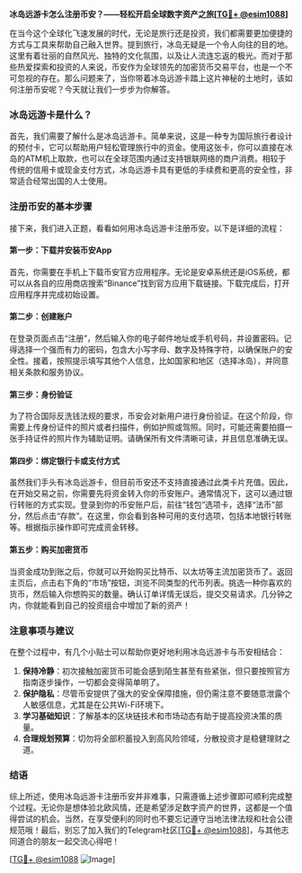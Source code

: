 **冰岛远游卡怎么注册币安？——轻松开启全球数字资产之旅[[TG💪+ @esim1088](https://t.me/s/esim1088)]**

在当今这个全球化飞速发展的时代，无论是旅行还是投资，我们都需要更加便捷的方式与工具来帮助自己融入世界。提到旅行，冰岛无疑是一个令人向往的目的地。这里有着壮丽的自然风光、独特的文化氛围，以及让人流连忘返的极光。而对于那些热爱探索和投资的人来说，币安作为全球领先的加密货币交易平台，也是一个不可忽视的存在。那么问题来了，当你带着冰岛远游卡踏上这片神秘的土地时，该如何注册币安呢？今天就让我们一步步为你解答。

### 冰岛远游卡是什么？

首先，我们需要了解什么是冰岛远游卡。简单来说，这是一种专为国际旅行者设计的预付卡，它可以帮助用户轻松管理旅行中的资金。使用这张卡，你可以直接在冰岛的ATM机上取款，也可以在全球范围内通过支持银联网络的商户消费。相较于传统的信用卡或现金支付方式，冰岛远游卡具有更低的手续费和更高的安全性，非常适合经常出国的人士使用。

### 注册币安的基本步骤

接下来，我们进入正题，看看如何用冰岛远游卡注册币安。以下是详细的流程：

#### 第一步：下载并安装币安App

首先，你需要在手机上下载币安官方应用程序。无论是安卓系统还是iOS系统，都可以从各自的应用商店搜索“Binance”找到官方应用下载链接。下载完成后，打开应用程序并完成初始设置。

#### 第二步：创建账户

在登录页面点击“注册”，然后输入你的电子邮件地址或手机号码，并设置密码。记得选择一个强而有力的密码，包含大小写字母、数字及特殊字符，以确保账户的安全性。接着，按照提示填写其他个人信息，比如国家和地区（选择冰岛），并同意相关条款和服务协议。

#### 第三步：身份验证

为了符合国际反洗钱法规的要求，币安会对新用户进行身份验证。在这个阶段，你需要上传身份证件的照片或者扫描件，例如护照或驾照。同时，可能还需要拍摄一张手持证件的照片作为辅助证明。请确保所有文件清晰可读，并且信息准确无误。

#### 第四步：绑定银行卡或支付方式

虽然我们手头有冰岛远游卡，但目前币安还不支持直接通过此类卡片充值。因此，在开始交易之前，你需要先将资金转入你的币安账户。通常情况下，这可以通过银行转账的方式实现。登录到你的币安账户后，前往“钱包”选项卡，选择“法币”部分，然后点击“存款”。在这里，你会看到各种可用的支付选项，包括本地银行转账等。根据指示操作即可完成资金转移。

#### 第五步：购买加密货币

当资金成功到账之后，你就可以开始购买比特币、以太坊等主流加密货币了。返回主页后，点击右下角的“市场”按钮，浏览不同类型的代币列表。挑选一种你喜欢的货币，然后输入你想购买的数量。确认订单详情无误后，提交交易请求。几分钟之内，你就能看到自己的投资组合中增加了新的资产！

### 注意事项与建议

在整个过程中，有几个小贴士可以帮助你更好地利用冰岛远游卡与币安相结合：

1. **保持冷静**：初次接触加密货币可能会感到陌生甚至有些紧张，但只要按照官方指南逐步操作，一切都会变得简单明了。
2. **保护隐私**：尽管币安提供了强大的安全保障措施，但仍需注意不要随意泄露个人敏感信息，尤其是在公共Wi-Fi环境下。
3. **学习基础知识**：了解基本的区块链技术和市场动态有助于提高投资决策的质量。
4. **合理规划预算**：切勿将全部积蓄投入到高风险领域，分散投资才是稳健理财之道。

### 结语

综上所述，使用冰岛远游卡注册币安并非难事，只需遵循上述步骤即可顺利完成整个过程。无论你是想体验北欧风情，还是希望涉足数字资产的世界，这都是一个值得尝试的机会。当然，在享受便利的同时也不要忘记遵守当地法律法规和社会公德规范哦！最后，别忘了加入我们的Telegram社区[[TG💪+ @esim1088](https://t.me/s/esim1088)]，与其他志同道合的朋友一起交流心得吧！

[[TG💪+ @esim1088](https://t.me/s/esim1088) ![Image](https://i.postimg.cc/4NQfJmqS/Snipaste-2025-05-13-00-14-12.png)]